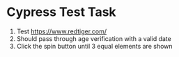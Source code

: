# Cypress Test Task
1. Test https://www.redtiger.com/
2. Should pass through age verification with a valid date
3. Click the spin button until 3 equal elements are shown
